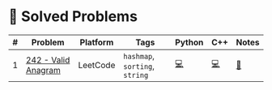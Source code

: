 # 📘 Solved Problems

| # | Problem | Platform | Tags | Python | C++ | Notes |
|----|---------|----------|------|--------|-----|-------|
| 1 | [242 - Valid Anagram](https://leetcode.com/problems/valid-anagram/) | LeetCode | ``hashmap``, ``sorting``, ``string`` | [💻](././leetcode/242_valid_anagram.py) | [💻](././leetcode/242_valid_anagram.cpp) | [📝](./leetcode/242_valid_anagram.md) |
